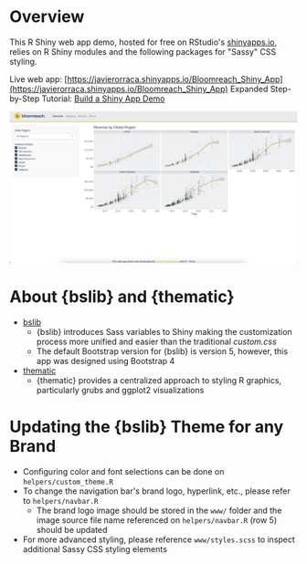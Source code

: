 # Overview

This R Shiny web app demo, hosted for free on RStudio's [shinyapps.io](https://www.shinyapps.io/), relies on R Shiny modules and the following packages for "Sassy" CSS styling.

Live web app: [https://javierorraca.shinyapps.io/Bloomreach_Shiny_App](https://javierorraca.shinyapps.io/Bloomreach_Shiny_App)
Expanded Step-by-Step Tutorial: [Build a Shiny App Demo](https://www.javierorracadeatcu.com/posts/2022-11-15-shiny-bslib-demo/2022-11-15-shiny-bslib-demo.html)

![](./www/Shiny_Demo_Preview.png)

# About {bslib} and {thematic}

* [bslib](https://rstudio.github.io/bslib/)
  * {bslib} introduces Sass variables to Shiny making the customization process more unified and easier than the traditional _custom.css_
  * The default Bootstrap version for {bslib} is version 5, however, this app was designed using Bootstrap 4
* [thematic](https://rstudio.github.io/thematic/)
  * {thematic} provides a centralized approach to styling R graphics, particularly grubs and ggplot2 visualizations

# Updating the {bslib} Theme for any Brand 

* Configuring color and font selections can be done on `helpers/custom_theme.R`
* To change the navigation bar's brand logo, hyperlink, etc., please refer to `helpers/navbar.R`
  * The brand logo image should be stored in the `www/` folder and the image source file name referenced on `helpers/navbar.R` (row 5) should be updated
* For more advanced styling, please reference `www/styles.scss` to inspect additional Sassy CSS styling elements

